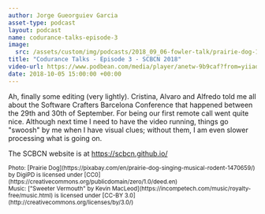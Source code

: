 ```yaml
---
author: Jorge Gueorguiev Garcia
asset-type: podcast
layout: podcast
name: codurance-talks-episode-3
image: 
  src: /assets/custom/img/podcasts/2018_09_06-fowler-talk/prairie-dog-1470659_1280.jpg
title: "Codurance Talks - Episode 3 - SCBCN 2018"
video-url: https://www.podbean.com/media/player/anetw-9b9caf?from=yiiadmin&vjs=1&skin=1&auto=0&share=1&fonts=Helvetica&download=0&rtl=0
date: 2018-10-05 15:00:00 +00:00
---
```


Ah, finally some editing (very lightly). Cristina, Alvaro and Alfredo told me all about the Software Crafters Barcelona Conference that happened between the 29th and 30th of September. For being our first remote call went quite nice. Although next time I need to have the video running, things go "swoosh" by me when I have visual clues; without them, I am even slower processing what is going on.

The  SCBCN website is at https://scbcn.github.io/


<sub>
Photo: [Prairie Dog](https://pixabay.com/en/prairie-dog-singing-musical-rodent-1470659/) by DigiPD is licensed under [CC0](https://creativecommons.org/publicdomain/zero/1.0/deed.en)
<br/>Music: ["Sweeter Vermouth" by Kevin MacLeod](https://incompetech.com/music/royalty-free/music.html) is licensed under [CC-BY 3.0](http://creativecommons.org/licenses/by/3.0/)
</sub>
